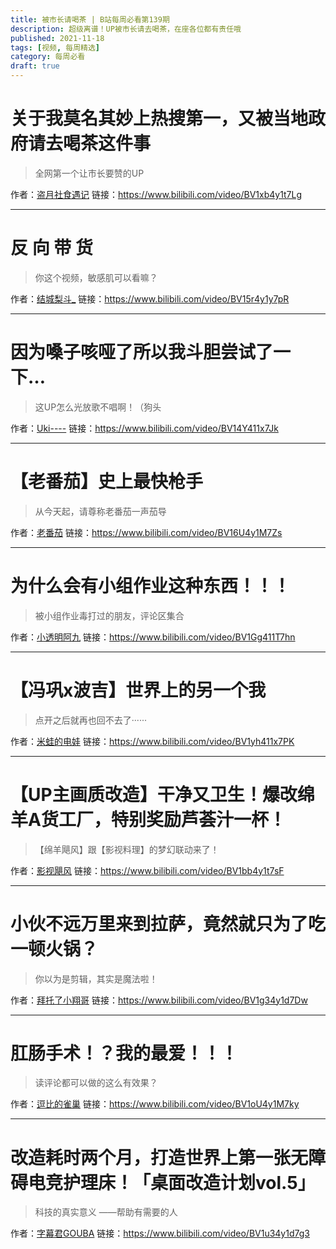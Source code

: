 ```yaml
---
title: 被市长请喝茶 | B站每周必看第139期
description: 超级离谱！UP被市长请去喝茶，在座各位都有责任哦
published: 2021-11-18
tags: [视频, 每周精选]
category: 每周必看
draft: true
---
```


# 关于我莫名其妙上热搜第一，又被当地政府请去喝茶这件事
> 全网第一个让市长要赞的UP

作者：[盗月社食遇记](https://space.bilibili.com/99157282)
链接：https://www.bilibili.com/video/BV1xb4y1t7Lg

---

# 反 向 带 货
> 你这个视频，敏感肌可以看嘛？

作者：[结城梨斗_](https://space.bilibili.com/69880)
链接：https://www.bilibili.com/video/BV15r4y1y7pR

---

# 因为嗓子咳哑了所以我斗胆尝试了一下…
> 这UP怎么光放歌不唱啊！（狗头

作者：[Uki----](https://space.bilibili.com/159440647)
链接：https://www.bilibili.com/video/BV14Y411x7Jk

---

# 【老番茄】史上最快枪手
> 从今天起，请尊称老番茄一声茄导

作者：[老番茄](https://space.bilibili.com/546195)
链接：https://www.bilibili.com/video/BV16U4y1M7Zs

---

# 为什么会有小组作业这种东西！！！
> 被小组作业毒打过的朋友，评论区集合

作者：[小透明阿九](https://space.bilibili.com/10897973)
链接：https://www.bilibili.com/video/BV1Gg411T7hn

---

# 【冯巩x波吉】世界上的另一个我
> 点开之后就再也回不去了······

作者：[米蛙的电娃](https://space.bilibili.com/351190474)
链接：https://www.bilibili.com/video/BV1yh411x7PK

---

# 【UP主画质改造】干净又卫生！爆改绵羊A货工厂，特别奖励芦荟汁一杯！
> 【绵羊飓风】跟【影视料理】的梦幻联动来了！

作者：[影视飓风](https://space.bilibili.com/946974)
链接：https://www.bilibili.com/video/BV1bb4y1t7sF

---

# 小伙不远万里来到拉萨，竟然就只为了吃一顿火锅？
> 你以为是剪辑，其实是魔法啦！

作者：[拜托了小翔哥](https://space.bilibili.com/353539995)
链接：https://www.bilibili.com/video/BV1g34y1d7Dw

---

# 肛肠手术！？我的最爱！！！
> 读评论都可以做的这么有效果？

作者：[逗比的雀巢](https://space.bilibili.com/5294454)
链接：https://www.bilibili.com/video/BV1oU4y1M7ky

---

# 改造耗时两个月，打造世界上第一张无障碍电竞护理床！「桌面改造计划vol.5」
> 科技的真实意义 ——帮助有需要的人

作者：[字幕君GOUBA](https://space.bilibili.com/13839125)
链接：https://www.bilibili.com/video/BV1u34y1d7g3


